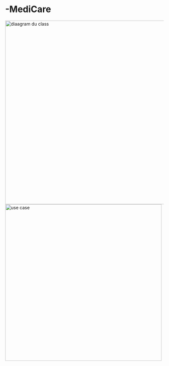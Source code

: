 # -MediCare
<img width="583" alt="diaagram du class" src="https://github.com/user-attachments/assets/adcb9354-77e5-4b7e-ac27-70af0fb9b6ef" />

<img width="497" alt="use case " src="https://github.com/user-attachments/assets/f9b8574e-b192-4451-8bc8-b4a30306f5f7" />
